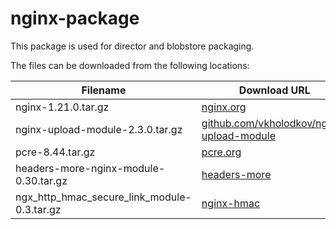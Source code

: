 nginx-package
============
This package is used for director and blobstore packaging.

The files can be downloaded from the following locations:

| Filename | Download URL |
| -------- | ------------ |
| nginx-1.21.0.tar.gz | [nginx.org](http://nginx.org/download/nginx-1.21.0.tar.gz) |
| nginx-upload-module-2.3.0.tar.gz | [github.com/vkholodkov/nginx-upload-module](https://github.com/fdintino/nginx-upload-module/archive/2.3.0.tar.gz)
| pcre-8.44.tar.gz | [pcre.org](https://ftp.pcre.org/pub/pcre/)
| headers-more-nginx-module-0.30.tar.gz | [headers-more](https://github.com/openresty/headers-more-nginx-module/releases)
| ngx_http_hmac_secure_link_module-0.3.tar.gz | [nginx-hmac](https://github.com/nginx-modules/ngx_http_hmac_secure_link_module/releases)
